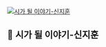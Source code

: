 [![시가 될 이야기-신지훈](https://github.com/i-soj-ng/IMYMEMINE/blob/main/5238006.jpg)](https://youtu.be/qJPCAIKDNCU "Click")<br>
## 🤍 **시가 될 이야기-신지훈**
